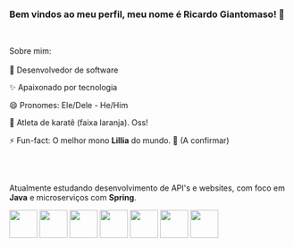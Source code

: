 <h3> Bem vindos ao meu perfil, meu nome é Ricardo Giantomaso! 👋 </h3>

<br>

Sobre mim: 
<br>
<br>
🔭 Desenvolvedor de software

✨ Apaixonado por tecnologia

😄 Pronomes: Ele/Dele - He/Him

🥋 Atleta de karatê (faixa laranja). Oss!

⚡ Fun-fact: O melhor mono **Lillia** do mundo. 🌸 (A confirmar)

<br>
<br>

Atualmente estudando desenvolvimento de API's e websites, com foco em **Java** e microserviços com **Spring**.

<div style='display:inline'>

<img width='50' height='50' src="https://cdn.jsdelivr.net/gh/devicons/devicon/icons/java/java-original.svg" />

<img width='50' height='50' src="https://cdn.jsdelivr.net/gh/devicons/devicon/icons/spring/spring-original.svg" />

<img width='50' height='50' src="https://cdn.jsdelivr.net/gh/devicons/devicon/icons/python/python-original.svg" />
  
<img width='50' height='50' src="https://cdn.jsdelivr.net/gh/devicons/devicon/icons/fastapi/fastapi-original.svg" />

<img width='50' height='50' src="https://cdn.jsdelivr.net/gh/devicons/devicon/icons/mysql/mysql-original.svg" />     

<img width='50' height='50' src="https://cdn.jsdelivr.net/gh/devicons/devicon/icons/mongodb/mongodb-original.svg" />       

<img width='50' height='50' src="https://cdn.jsdelivr.net/gh/devicons/devicon/icons/react/react-original.svg" />


</div>
          





